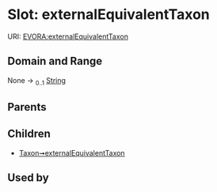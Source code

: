 
# Slot: externalEquivalentTaxon



URI: [EVORA:externalEquivalentTaxon](https://evora-project.eu/externalEquivalentTaxon)


## Domain and Range

None &#8594;  <sub>0..1</sub> [String](types/String.md)

## Parents


## Children

 *  [Taxon➞externalEquivalentTaxon](Taxon_externalEquivalentTaxon.md)

## Used by

